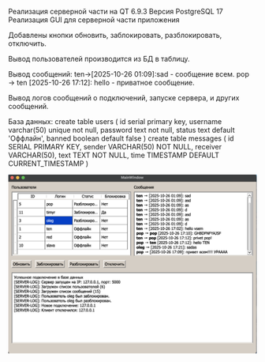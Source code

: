 Реализация серверной части на QT 6.9.3
Версия PostgreSQL 17
Реализация GUI для серверной части приложения

Добавлены кнопки обновить, заблокировать, разблокировать, отключить.

Вывод пользователей производится из БД в таблицу.

Вывод сообщений:
ten->[2025-10-26 01:09]:sad  - сообщение всем.
pop → ten [2025-10-26 17:12]: hello - приватное сообщение.

Вывод логов сообщений о подключений, запуске сервера, и других сообщений.

База данных:
create table users (
	id serial primary key,
	username varchar(50) unique not null,
	password text not null,
	status text default 'Оффлайн',
	banned boolean default false
)
create table messages (
    id SERIAL PRIMARY KEY,
    sender VARCHAR(50) NOT NULL,
    receiver VARCHAR(50),
    text TEXT NOT NULL,
    time TIMESTAMP DEFAULT CURRENT_TIMESTAMP
)

![alt text](server.png)
